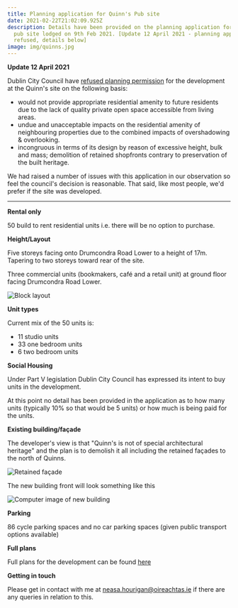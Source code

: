 ```yaml
---
title: Planning application for Quinn's Pub site
date: 2021-02-22T21:02:09.925Z
description: Details have been provided on the planning application for Quinn's
  pub site lodged on 9th Feb 2021. [Update 12 April 2021 - planning application
  refused, details below]
image: img/quinns.jpg
---
```

**Update 12 April 2021**

Dublin City Council have [refused planning permission](https://webapps.dublincity.ie/swiftlg/apas/run/WPHAPPDETAIL.DisplayUrl?theApnID=2187/21&theTabNo=2) for the development at the Quinn's site on the following basis:

* would not provide appropriate residential amenity to future residents due to the lack of quality private open space accessible from living areas.
* undue and unacceptable impacts on the residential amenity of neighbouring properties due to the combined impacts of overshadowing & overlooking.
* incongruous in terms of its design by reason of excessive height, bulk and mass; demolition of retained shopfronts contrary to preservation of the built heritage.

We had raised a number of issues with this application in our observation so feel the council's decision is reasonable. That said, like most people, we'd prefer if the site was developed.

<hr>

**Rental only**

50 build to rent residential units i.e. there will be no option to purchase.

**Height/Layout**

Five storeys facing onto Drumcondra Road Lower to a height of 17m. Tapering to two storeys toward rear of the site.

Three commercial units (bookmakers, café and a retail unit) at ground floor facing Drumcondra Road Lower.

![Block layout](/img/quinns-blocks.png)

**Unit types**

Current mix of the 50 units is:

* 11 studio units
* 33 one bedroom units
* 6 two bedroom units

**Social Housing**

Under Part V legislation Dublin City Council has expressed its intent to buy units in the development.

At this point no detail has been provided in the application as to how many units (typically 10% so that would be 5 units) or how much is being paid for the units.

**Existing building/façade**

The developer's view is that "Quinn's is not of special architectural heritage" and the plan is to demolish it all including the retained façades to the north of Quinns.

![Retained façade](/img/quinns-facade.jpg "Retained façade")

The new building front will look something like this

![Computer image of new building](/img/quinns-cgi-image-front-view.png)

**Parking**

86 cycle parking spaces and no car parking spaces (given public transport options available)

**Full plans**

Full plans for the development can be found [here](https://webapps.dublincity.ie/swiftlg/apas/run/WPHAPPDETAIL.DisplayUrl?theApnID=2187/21)

**Getting in touch**

Please get in contact with me at [neasa.hourigan@oireachtas.ie](mailto:neasa.hourigan@oireachtas.ie?subject=Quinn's%20pub%20development&body=Dear%20Neasa%2C%0D%0A%0D%0A) if there are any queries in relation to this.